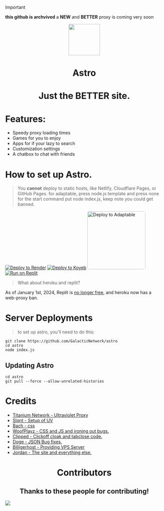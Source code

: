 > [!IMPORTANT]  
> **this github is archvived**
> a **NEW** and **BETTER** proxy is coming very soon
<p align="center"><img src="https://github.com/GalacticNetwork/astro/blob/main/public/images/astro.png?raw=true" height="100">
</p>
<h1 align="center">Astro</h1>
<h1 align="center"><strong>Just the BETTER site.</strong></h1>

# Features:
- Speedy proxy loading times
- Games for you to enjoy
- Apps for if your lazy to search
- Customization settings
- A chatbox to chat with friends

# How to set up Astro.
> You **cannot** deploy to static hosts, like Netlify, Cloudflare Pages, or GitHub Pages.
> for adaptable, press node.js template and press none for the start command put node index.js, keep note you could get banned.

[![Deploy to Render](https://binbashbanana.github.io/deploy-buttons/buttons/remade/render.svg)](https://render.com/deploy?repo=https://github.com/galacticnetwork/astro)
[![Deploy to Koyeb](https://binbashbanana.github.io/deploy-buttons/buttons/remade/koyeb.svg)](https://app.koyeb.com/deploy?type=git&repository=github.com/galacticnetwork/astro&branch=main&name=astro)
<a target="_blank" href="https://adaptable.io/app/deploy/new?gitUrl=https://github.com/galacticnetwork/astro"><img alt="Deploy to Adaptable" width="185px" style="border-radius:5px;" src="https://raw.githubusercontent.com/GalacticNetwork/astro/main/adapta.png"></a>
<a target="_blank" href="https://docs.galacticnetwork.org/#replit"><img alt="Run on Replit" src="https://binbashbanana.github.io/deploy-buttons/buttons/remade/replit.svg"></a>

> What about heroku and replit?

As of January 1st, 2024, Replit is [no longer free](https://blog.replit.com/hosting-changes), and heroku now has a web-proxy ban.

# Server Deployments
> to set up astro, you'll need to do this:

```git clone https://github.com/GalacticNetwork/astro```  
`cd astro`  
`node index.js`

## Updating Astro
`cd astro`  
`git pull --force --allow-unrelated-histories`  

# Credits

- <a href="//github.com/titaniumnetwork-dev/Ultraviolet">Titanium Network - Ultraviolet Proxy</a>
- <a href="//github.com/slqnt">Slqnt - Setup of UV</a>
- <a href="//github.com/bachwebsite">Bach - css</a>
- <a href="//github.com/woofplayz">WoofPlayz - CSS and JS and ironing out bugs.</a>
- <a href="//github.com/plexileNetwork">Clipped - Clickoff cloak and tabclose code.</a>
- <a href="//github.com/Thedogecraft">Doge - JSON Bug fixes.</a>
- <a href="//billigerhost.com">Billigerhost - Providing VPS Server</a>
- <a href="//github.com/JustJxrdanWasDefinetlyTaken">Jordan - The site and everything else.</a>

<h1 align="center">Contributors</h1>
<h2 align="center">Thanks to these people for contributing!</h2>
<a href="https://github.com/GalacticNetwork/astro/graphs/contributors">
  <img src="https://contrib.rocks/image?repo=GalacticNetwork/astro" />
</a>
